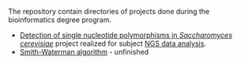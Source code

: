 The repository contain directories of projects done during the bioinformatics degree program.

* [Detection of single nucleotide polymorphisms in _Saccharomyces cerevisiae_](NGS_data_analysis/REPORT.md) project realized for subject [NGS data analysis](NGS_data_analysis/).
* [Smith-Waterman algorithm](Smith-Waterman_algorithm/) - unfinished 